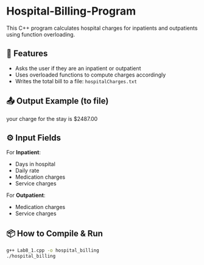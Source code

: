 # Hospital-Billing-Program

This C++ program calculates hospital charges for inpatients and outpatients using function overloading.

## 🧠 Features

- Asks the user if they are an inpatient or outpatient
- Uses overloaded functions to compute charges accordingly
- Writes the total bill to a file: `hospitalCharges.txt`

## 📤 Output Example (to file)

your charge for the stay is $2487.00

## ⚙️ Input Fields

For **Inpatient**:
- Days in hospital
- Daily rate
- Medication charges
- Service charges

For **Outpatient**:
- Medication charges
- Service charges

## 📦 How to Compile & Run

```bash
g++ Lab8_1.cpp -o hospital_billing
./hospital_billing
